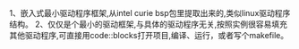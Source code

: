 1、嵌入式最小驱动程序框架,从intel curie bsp包里提取出来的,类似linux驱动程序结构。
2、仅仅是个最小的驱动框架,与具体的驱动程序无关,按照实例很容易填充其他驱动程序,可直接用code::blocks打开项目,编译、运行，或者写个makefile。






